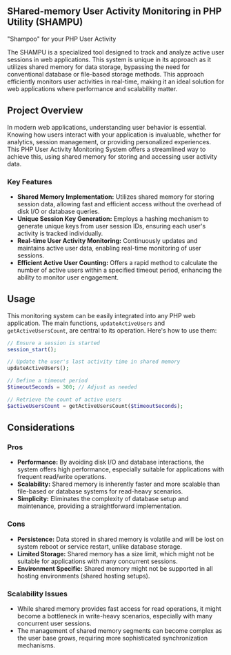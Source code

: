 ## SHared-memory User Activity Monitoring in PHP Utility (SHAMPU)

"Shampoo" for your PHP User Activity 

The SHAMPU is a specialized tool designed to track and analyze active user sessions in web applications. This system is unique in its approach as it utilizes shared memory for data storage, bypassing the need for conventional database or file-based storage methods. This approach efficiently monitors user activities in real-time, making it an ideal solution for web applications where performance and scalability matter.

## Project Overview

In modern web applications, understanding user behavior is essential. Knowing how users interact with your application is invaluable, whether for analytics, session management, or providing personalized experiences. 
This PHP User Activity Monitoring System offers a streamlined way to achieve this, using shared memory for storing and accessing user activity data.


### Key Features

* **Shared Memory Implementation:** Utilizes shared memory for storing session data, allowing fast and efficient access without the overhead of disk I/O or database queries.
* **Unique Session Key Generation:** Employs a hashing mechanism to generate unique keys from user session IDs, ensuring each user's activity is tracked individually.
* **Real-time User Activity Monitoring:** Continuously updates and maintains active user data, enabling real-time monitoring of user sessions.
* **Efficient Active User Counting:** Offers a rapid method to calculate the number of active users within a specified timeout period, enhancing the ability to monitor user engagement.

## Usage

This monitoring system can be easily integrated into any PHP web application. The main functions, `updateActiveUsers` and `getActiveUsersCount`, are central to its operation. Here's how to use them:

```php
// Ensure a session is started
session_start();

// Update the user's last activity time in shared memory
updateActiveUsers();

```



```php
// Define a timeout period
$timeoutSeconds = 300; // Adjust as needed

// Retrieve the count of active users
$activeUsersCount = getActiveUsersCount($timeoutSeconds);

```



## Considerations

### Pros

* **Performance:** By avoiding disk I/O and database interactions, the system offers high performance, especially suitable for applications with frequent read/write operations.
* **Scalability:** Shared memory is inherently faster and more scalable than file-based or database systems for read-heavy scenarios.
* **Simplicity:** Eliminates the complexity of database setup and maintenance, providing a straightforward implementation.

### Cons

* **Persistence:** Data stored in shared memory is volatile and will be lost on system reboot or service restart, unlike database storage.
* **Limited Storage:** Shared memory has a size limit, which might not be suitable for applications with many concurrent sessions.
* **Environment Specific:** Shared memory might not be supported in all hosting environments (shared hosting setups).

### Scalability Issues

* While shared memory provides fast access for read operations, it might become a bottleneck in write-heavy scenarios, especially with many concurrent user sessions.
* The management of shared memory segments can become complex as the user base grows, requiring more sophisticated synchronization mechanisms.

